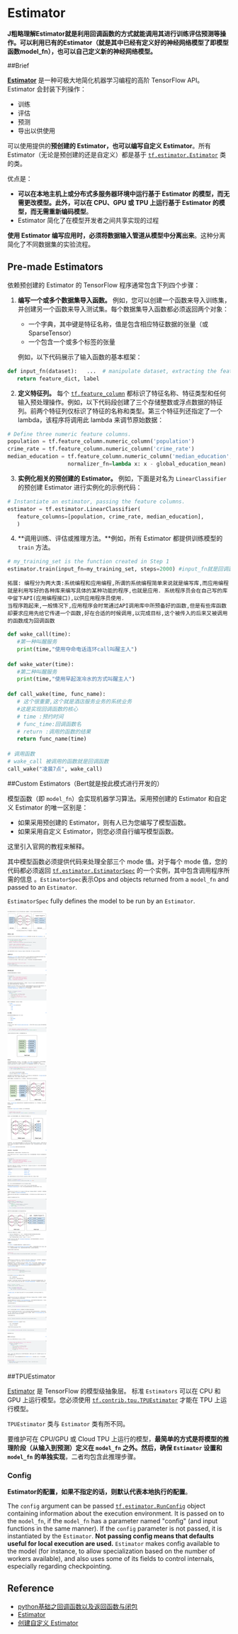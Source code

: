 # Estimator

**J粗略理解Estimator就是利用回调函数的方式就能调用其进行训练评估预测等操作。可以利用已有的Estimator（就是其中已经有定义好的神经网络模型了即模型函数model_fn），也可以自己定义新的神经网络模型。**

##Brief

[**Estimator**](https://www.tensorflow.org/api_docs/python/tf/estimator?hl=zh-cn) 是一种可极大地简化机器学习编程的高阶 TensorFlow API。Estimator 会封装下列操作：

- 训练
- 评估
- 预测
- 导出以供使用

可以使用提供的**预创建的 Estimator，也可以编写自定义 Estimator**。所有 Estimator（无论是预创建的还是自定义）都是基于 [`tf.estimator.Estimator`](https://www.tensorflow.org/api_docs/python/tf/estimator/Estimator?hl=zh-cn) 类的类。 

优点是：

- **可以在本地主机上或分布式多服务器环境中运行基于 Estimator 的模型，而无需更改模型。此外，可以在 CPU、GPU 或 TPU 上运行基于 Estimator 的模型，而无需重新编码模型**。
- Estimator 简化了在模型开发者之间共享实现的过程

**使用 Estimator 编写应用时，必须将数据输入管道从模型中分离出来**。这种分离简化了不同数据集的实验流程。  

## Pre-made Estimators

依赖预创建的 Estimator 的 TensorFlow 程序通常包含下列四个步骤：

1. **编写一个或多个数据集导入函数。** 例如，您可以创建一个函数来导入训练集，并创建另一个函数来导入测试集。每个数据集导入函数都必须返回两个对象：

   - 一个字典，其中键是特征名称，值是包含相应特征数据的张量（或 SparseTensor）
   - 一个包含一个或多个标签的张量

   例如，以下代码展示了输入函数的基本框架：

```python
def input_fn(dataset):   ...  # manipulate dataset, extracting the feature dict and the label   
   return feature_dict, label
```

2. **定义特征列。** 每个 [`tf.feature_column`](https://www.tensorflow.org/api_docs/python/tf/feature_column?hl=zh-cn) 都标识了特征名称、特征类型和任何输入预处理操作。例如，以下代码段创建了三个存储整数或浮点数据的特征列。前两个特征列仅标识了特征的名称和类型。第三个特征列还指定了一个 lambda，该程序将调用此 lambda 来调节原始数据：

```python
# Define three numeric feature columns.
population = tf.feature_column.numeric_column('population')
crime_rate = tf.feature_column.numeric_column('crime_rate')
median_education = tf.feature_column.numeric_column('median_education',
                   normalizer_fn=lambda x: x - global_education_mean)
```

3. **实例化相关的预创建的 Estimator。** 例如，下面是对名为 `LinearClassifier` 的预创建 Estimator 进行实例化的示例代码：

```python
# Instantiate an estimator, passing the feature columns.
estimator = tf.estimator.LinearClassifier(
   feature_columns=[population, crime_rate, median_education],
   )
```

4. **调用训练、评估或推理方法。**例如，所有 Estimator 都提供训练模型的 `train` 方法。

```python
# my_training_set is the function created in Step 1
estimator.train(input_fn=my_training_set, steps=2000) #input_fn就是回调函数
```

```
拓展: 编程分为两大类:系统编程和应用编程,所谓的系统编程简单来说就是编写库,而应用编程就是利用写好的各种库来编写具体的某种功能的程序,也就是应用. 系统程序员会在自己写的库中留下API(应用编程接口),以供应用程序员使用.
当程序跑起来,一般情况下,应用程序会时常通过API调用库中所预备好的函数,但是有些库函数却要求应用先给它传递一个函数,好在合适的时候调用,以完成目标,这个被传入的后来又被调用的函数成为回调函数
```

```python
def wake_call(time):
   #第一种叫醒服务
   print(time,"使用夺命电话连环call叫醒主人")

def wake_water(time):
   #第二种叫醒服务
   print(time,"使用早起泼冷水的方式叫醒主人")

def call_wake(time, func_name):
   # 这个很重要,这个就是酒店服务业务的系统业务
   #这是实现回调函数的核心
   # time :预约时间
   # func_time:回调函数名
   # return :调用的函数的结果
   return func_name(time)

# 调用函数
# wake_call 被调用的函数就是回调函数
call_wake("凌晨7点", wake_call)
```

##Custom Estimators（Bert就是按此模式进行开发的）

模型函数（即 `model_fn`）会实现机器学习算法。采用预创建的 Estimator 和自定义 Estimator 的唯一区别是：

- 如果采用预创建的 Estimator，则有人已为您编写了模型函数。
- 如果采用自定义 Estimator，则您必须自行编写模型函数。

这里引入官网的教程来解释。

其中模型函数必须提供代码来处理全部三个 mode 值。对于每个 mode 值，您的代码都必须返回 [`tf.estimator.EstimatorSpec`](https://www.tensorflow.org/api_docs/python/tf/estimator/EstimatorSpec?hl=zh_cn) 的一个实例，其中包含调用程序所需的信息 。`EstimatorSpec`表示Ops and objects returned from a `model_fn` and passed to an `Estimator`.

`EstimatorSpec` fully defines the model to be run by an `Estimator`.

![](picture/estimator.png)

##TPUEstimator

[Estimator](https://www.tensorflow.org/api_docs/python/tf/estimator/Estimator?hl=zh_cn) 是 TensorFlow 的模型级抽象层。 标准 `Estimators` 可以在 CPU 和 GPU 上运行模型。您必须使用 [`tf.contrib.tpu.TPUEstimator`](https://www.tensorflow.org/api_docs/python/tf/contrib/tpu/TPUEstimator?hl=zh_cn) 才能在 TPU 上运行模型。

`TPUEstimator` 类与 `Estimator` 类有所不同。

要维护可在 CPU/GPU 或 Cloud TPU 上运行的模型，**最简单的方式是将模型的推理阶段（从输入到预测）定义在 `model_fn` 之外。然后，确保 `Estimator` 设置和 `model_fn` 的单独实现**，二者均包含此推理步骤。

### Config

**Estimator的配置，如果不指定的话，则默认代表本地执行的配置**。

The `config` argument can be passed [`tf.estimator.RunConfig`](https://www.tensorflow.org/api_docs/python/tf/estimator/RunConfig) object containing information about the execution environment. It is passed on to the `model_fn`, if the `model_fn` has a parameter named "config" (and input functions in the same manner). If the `config` parameter is not passed, it is instantiated by the `Estimator`. **Not passing config means that defaults useful for local execution are used.** `Estimator` makes config available to the model (for instance, to allow specialization based on the number of workers available), and also uses some of its fields to control internals, especially regarding checkpointing. 

## Reference

- [python基础之回调函数以及返回函数与闭包](https://blog.csdn.net/qq_29074261/article/details/80016788)
- [Estimator](https://www.tensorflow.org/guide/estimators?hl=zh-cn#pre-made_estimators)
- [创建自定义 Estimator](https://www.tensorflow.org/guide/custom_estimators?hl=zh-cn)
```

```